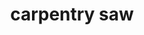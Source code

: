 ---
layout: smileys&emotion
title: carpentry saw
emoji: carpentry_saw
permalink: 🪚.html
image: assets/img/3moji/carpentry_saw.png
---